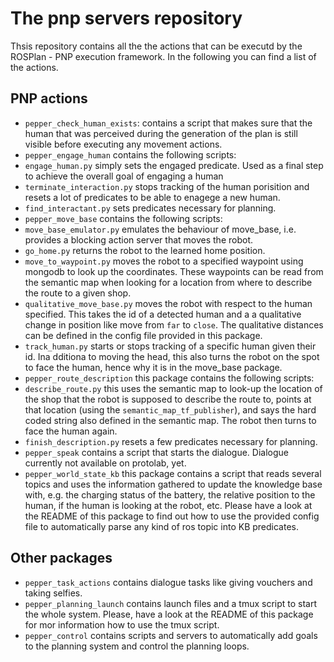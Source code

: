 # The pnp servers repository

Thsis repository contains all the the actions that can be executd by the ROSPlan - PNP execution framework. In the following you can find a list of the actions.

## PNP actions

* `pepper_check_human_exists`: contains a script that makes sure that the human that was perceived during the generation of the plan is still visible before executing any movement actions.
* `pepper_engage_human` contains the following scripts:
 * `engage_human.py` simply sets the engaged predicate. Used as a final step to achieve the overall goal of engaging a human
 * `terminate_interaction.py` stops tracking of the human porisition and resets a lot of predicates to be able to enagege a new human.
 * `find_interactant.py` sets predicates necessary for planning.
* `pepper_move_base` contains the following scripts:
 * `move_base_emulator.py` emulates the behaviour of move_base, i.e. provides a blocking action server that moves the robot.
 * `go_home.py` returns the robot to the learned home position.
 * `move_to_waypoint.py` moves the robot to a specified waypoint using mongodb to look up the coordinates. These waypoints can be read from the semantic map when looking for a location from where to describe the route to a given shop.
 * `qualitative_move_base.py` moves the robot with respect to the human specified. This takes the id of a detected human and a a qualitative change in position like move from `far` to `close`. The qualitative distances can be defined in the config file provided in this package.
 * `track_human.py` starts or stops tracking of a specific human given their id. Ina dditiona to moving the head, this also turns the robot on the spot to face the human, hence why it is in the move_base package.
* `pepper_route_description` this package contains the following scripts:
 * `describe_route.py` this uses the semantic map to look-up the location of the shop that the robot is supposed to describe the route to, points at that location (using the `semantic_map_tf_publisher`), and says the hard coded string also defined in the semantic map. The robot then turns to face the human again.
 * `finish_description.py` resets a few predicates necessary for planning.
* `pepper_speak` contains a script that starts the dialogue. Dialogue currently not available on protolab, yet.
* `pepper_world_state_kb` this package contains a script that reads several topics and uses the information gathered to update the knowledge base with, e.g. the charging status of the battery, the relative position to the human, if the human is looking at the robot, etc. Please have a look at the README of this package to find out how to use the provided config file to automatically parse any kind of ros topic into KB predicates.

## Other packages

* `pepper_task_actions` contains dialogue tasks like giving vouchers and taking selfies.
* `pepper_planning_launch` contains launch files and a tmux script to start the whole system. Please, have a look at the README of this package for mor information how to use the tmux script.
* `pepper_control` contains scripts and servers to automatically add goals to the planning system and control the planning loops.
